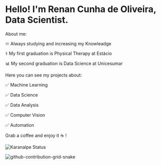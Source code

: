 # Hello! I'm Renan Cunha de Oliveira, Data Scientist.

About me:

:infinity: Always studying and increasing my Knowleadge

:medical_symbol: My first graduation is Physical Therapy at Estácio

:bar_chart:	My second graduation is Data Science at Unicesumar



Here you can see my projects about:

:white_check_mark:	Machine Learning

:white_check_mark:	Data Science

:white_check_mark:	Data Analysis

:white_check_mark:	Computer Vision

:white_check_mark:	Automation

Grab a coffee and enjoy it :coffee:	!


![Karanalpe Status](https://github-readme-stats.vercel.app/api?username=RenanCOliveira93&show_icons=true&hide=contribs,prs&cache_seconds=86400&theme=merko)

![github-contribution-grid-snake](https://github.com/RenanCOliveira93/RenanCOliveira93/assets/95444548/e3baa59e-ffa2-4c29-92fb-9425034b88e5)

